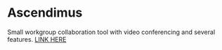 # Ascendimus
Small workgroup collaboration tool with video conferencing and several features.
[LINK HERE](https://frozen-mesa-66452.herokuapp.com/)
